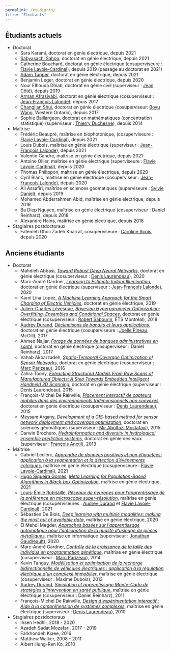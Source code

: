 ```yaml
---
permalink: /etudiants/
titre: "Étudiants"
---
```


## Étudiants actuels

- Doctorat
    - Sara Karami, doctorat en génie électrique, depuis 2021
    - [Sabyasachi Sahoo](https://sabyasachis.github.io/), doctorat en génie électrique, depuis 2021
    - Catherine Bouchard, doctorat en génie électrique (cosuperviseure : [Flavie Lavoie-Cardinal](https://cervo.ulaval.ca/fr/flavie-lavoie-cardinal)), depuis 2019 (passage au doctorat en 2021)
    - [Adam Tupper](https://www.adamtupper.nz/), doctorat en génie électrique, depuis 2021
    - Benjamin Léger, doctorat en génie électrique, depuis 2020
    - Nour Elhouda Dhiab, doctorat en génie civil (superviseur : [Jean Côté](https://www.gci.ulaval.ca/departement-et-professeurs/professeurs-et-personnel/professeurs/fiche/show/cote-jean/)), depuis 2019
    - [Arman Afrasiyabi](https://armanafrasiyabi.github.io/), doctorat en génie électrique (cosuperviseur : [Jean-François Lalonde](http://vision.gel.ulaval.ca/~jflalonde/)), depuis 2017
    - [Changjian Shui](https://cjshui.github.io/), doctorat en génie électrique (cosuperviseur: [Boyu Wang](https://sites.google.com/site/borriewang/), Western Ontario), depuis 2017
  - Sophie Baillargeon, doctorat en mathématiques (concentration statistique) (superviseur : [Thierry Duchesne](https://www.mat.ulaval.ca/departement-et-professeurs/direction-personnel-et-etudiants/professeurs/fiche-de-professeur/show/duchesne-thierry/)), depuis 2014
- Maîtrise
    - Frédéric Beaupré, maîtrise en biophotonique, (cosuperviseure : [Flavie Lavoie-Cardinal](https://cervo.ulaval.ca/fr/flavie-lavoie-cardinal)), depuis 2021
    - Louis Dubois, maîtrise en génie électrique (superviseur : [Jean-François Lalonde](http://vision.gel.ulaval.ca/~jflalonde/)), depuis 2021
    - Valentin Gendre, maîtrise en génie électrique, depuis 2021
    - Antoine Ollier, maîtrise en génie électrique (superviseure : [Flavie Lavoie-Cardinal](https://cervo.ulaval.ca/fr/flavie-lavoie-cardinal)), depuis 2020
    - Thomas Philippon, maîtrise en génie électrique, depuis 2020
    - Cyril Blanc, maîtrise en génie électrique (cosuperviseur : [Jean-François Lalonde](http://vision.gel.ulaval.ca/~jflalonde/)), depuis 2020
    - Ali Assafiri, maîtrise en sciences géomatiques (superviseure : [Sylvie Daniel](https://www.scg.ulaval.ca/sylvie-daniel)), depuis 2019
    - Mohamed Abderrahmen Abid, maîtrise en génie électrique, depuis 2019
    - Ba Diep Nguyen, maîtrise en génie électrique (cosuperviseur : Daniel Reinharz), depuis 2018
    - Alexandre Hains, maîtrise en génie électrique, depuis 2018
- Stagiaires postdoctoraux
    - Fatemeh Gholi Zadeh Kharrat, cosuperviseure : [Caroline Sirois](http://www.crchudequebec.ulaval.ca/recherche/chercheurs/caroline-sirois/), depuis 2020

## Anciens étudiants

- Doctorat
    - Mahdieh Abbasi, [*Toward Robust Deep Neural Networks*](http://hdl.handle.net/20.500.11794/67766), doctorat en génie électrique (cosuperviseur : [Denis Laurendeau](https://www.gelgif.ulaval.ca/departement-et-professeurs/personnel-et-professeurs/professeurs/fiche/show/laurendeau-denis/)), 2020
    - Marc-André Gardner, [*Learning to Estimate Indoor Illumination*](http://hdl.handle.net/20.500.11794/67302), doctorat en génie électrique (superviseur : [Jean-François Lalonde](http://vision.gel.ulaval.ca/~jflalonde/)), 2020
    - Karol Lina Lopez, [*A Machine Learning Approach for the Smart Charging of Electric Vehicles*](http://hdl.handle.net/20.500.11794/34741), doctorat en génie électrique, 2019
    - [Julien-Charles Lévesque](https://sites.google.com/site/levesquejc/home), [*Bayesian Hyperparameter Optimization: Overfitting, Ensembles and Conditional Spaces*](http://hdl.handle.net/20.500.11794/28364), doctorat en génie électrique (cosuperviseur : [Robert Sabourin](http://profs.etsmtl.ca/rsabourin/), ÉTS Montréal), 2018
    - [Audrey Durand](https://audurand.wordpress.com/), [*Déclinaisons de bandits et leurs applications*](http://hdl.handle.net/20.500.11794/28250), doctorat en génie électrique (cosuperviseure : [Joelle Pineau](https://www.cs.mcgill.ca/~jpineau/), McGill), 2017
    - Ahmed Najjar, [*Forage de données de banques administratives en santé*](http://hdl.handle.net/20.500.11794/28162), doctorat en génie électrique (cosuperviseur : Daniel Reinharz), 2017
    - Vahab Akbarzadeh, [*Spatio-Temporal Coverage Optimization of Sensor Networks*](http://hdl.handle.net/20.500.11794/27065), doctorat en génie électrique (cosuperviseur : [Marc Parizeau](https://www.gelgif.ulaval.ca/departement-et-professeurs/personnel-et-professeurs/professeurs/fiche/show/parizeau-marc/)), 2016
    - Zahra Toony, [*Extracting Structured Models From Raw Scans of Manufactured Objects: A Step Towards Embedded Intelligent Handheld 3D Scanning*](http://hdl.handle.net/20.500.11794/26270), doctorat en génie électrique (superviseur : [Denis Laurendeau](https://www.gelgif.ulaval.ca/departement-et-professeurs/personnel-et-professeurs/professeurs/fiche/show/laurendeau-denis/)), 2015
    - François-Michel De Rainville, [*Placement interactif de capteurs mobiles dans des environnements tridimensionnels non convexes*](http://hdl.handle.net/20.500.11794/25896), doctorat en génie électrique (cosuperviseur : [Denis Laurendeau](https://www.gelgif.ulaval.ca/departement-et-professeurs/personnel-et-professeurs/professeurs/fiche/show/laurendeau-denis/)), 2015
    - [Meysam Argany](https://profile.ut.ac.ir/en/~argany), [*Development of a GIS-based method for sensor network deployment and coverage optimization*](http://hdl.handle.net/20.500.11794/25829), doctorat en sciences géomatiques (superviseur : [Mir Abolfazl Mostafavi](https://www.scg.ulaval.ca/mir-abolfazl-mostafavi)), 2015
    - Darwin Brochero, [*Hydroinformatics and diversity in hydrological ensemble prediction systems*](http://hdl.handle.net/20.500.11794/24547), doctorat en génie des eaux (superviseur : [François Anctil](https://www.gci.ulaval.ca/departement-et-professeurs/professeurs-et-personnel/professeurs/fiche/show/anctil-francois/)), 2013
- Maîtrise
    - Gabriel Leclerc, [*Apprendre de données positives et non étiquetées: application à la segmentation et la détection d’événements calciques*](http://hdl.handle.net/20.500.11794/69813), maîtrise en génie électrique (cosuperviseure : [Flavie Lavoie-Cardinal](https://cervo.ulaval.ca/fr/flavie-lavoie-cardinal)), 2021
    - [Hugo Siqueira Gomes](https://hugodovs.github.io/), [*Meta Learning for Population-Based Algorithms in Black-box Optimization*](http://hdl.handle.net/20.500.11794/68764), maîtrise en génie électrique, 2021
    - [Louis-Émile Robitaille](https://l3robot.github.io/), [*Réseaux de neurones pour l’apprentissage de la préférence en microscopie super-résolution*](http://hdl.handle.net/20.500.11794/68744), maîtrise en génie électrique (cosuperviseures : [Audrey Durand](https://audurand.wordpress.com/) et [Flavie Lavoie-Cardinal](https://cervo.ulaval.ca/fr/flavie-lavoie-cardinal)), 2021
    - Sébastien De Blois, [*Deep learning with multiple modalities: making the most out of available data*](http://hdl.handle.net/20.500.11794/67130), maîtrise en génie électrique, 2020
    - El Mehdi Megder, [*Approches basées sur l'apprentissage automatique pour l'anticipation de la qualité d'usinage de pièces métalliques*](http://hdl.handle.net/20.500.11794/40345), maîtrise en informatique (superviseur : [Jonathan Gaudreault](https://www.ift.ulaval.ca/departement-et-professeurs/professeurs-et-personnel/professeurs-reguliers/fiche/show/gaudreault-jonathan/)), 2020
    - Marc-André Gardner, [*Contrôle de la croissance de la taille des individus en programmation génétique*](http://hdl.handle.net/20.500.11794/25386), maîtrise en génie électrique (cosuperviseur : [Marc Parizeau](https://www.gelgif.ulaval.ca/departement-et-professeurs/personnel-et-professeurs/professeurs/fiche/show/parizeau-marc/)), 2014
    - Kevin Tanguy, [*Modélisation et optimisation de la recharge bidirectionnelle de véhicules électriques : application à la régulation électrique d'un complexe immobilier*](http://hdl.handle.net/20.500.11794/24591), maîtrise en génie électrique (cosuperviseur : Maxime Dubois), 2013
    - [Audrey Durand](https://audurand.wordpress.com/), [*Simulation et apprentissage Monte-Carlo de stratégies d'intervention en santé publique*](http://hdl.handle.net/20.500.11794/22982), maîtrise en génie électrique (cosuperviseur : Daniel Reinharz), 2011
    - François-Michel De Rainville, [*Design d'expérimentation interactif : Aide à la compréhension de systèmes complexes*](http://hdl.handle.net/20.500.11794/22172), maîtrise en génie électrique (superviseur : [Denis Laurendeau](https://www.gelgif.ulaval.ca/departement-et-professeurs/personnel-et-professeurs/professeurs/fiche/show/laurendeau-denis/)), 2010
- Stagiaires postdoctoraux
    - Ihsen Hedhli, 2018 - 2020
    - Azadeh Sadat Mozafari, 2017 - 2019
    - Farkhondeh Kiaee, 2016
    - Matthew Walker, 2008 - 2011
    - Albert Hung-Ren Ko, 2010
